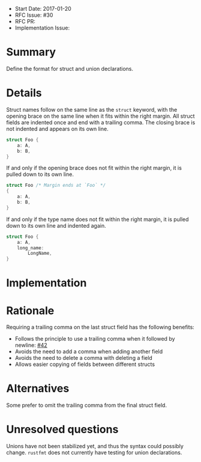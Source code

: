 - Start Date: 2017-01-20
- RFC Issue: #30
- RFC PR:
- Implementation Issue:

# Summary
[summary]: #summary

Define the format for struct and union declarations.


# Details
[details]: #details

Struct names follow on the same line as the `struct` keyword, with the opening brace on
the same line when it fits within the right margin. All struct fields are indented once and
end with a trailing comma. The closing brace is not indented and appears on its own line.

```rust
struct Foo {
    a: A,
    b: B,
}
```

If and only if the opening brace does not fit within the right margin, it is pulled down to its 
own line.

```rust
struct Foo /* Margin ends at `Foo` */
{
    a: A,
    b: B,
}
```

If and only if the type name does not fit within the right margin, it is pulled down to its 
own line and indented again.

```rust
struct Foo {
    a: A,
    long_name: 
        LongName,
}
```


# Implementation
[implementation]: #implementation



# Rationale
[rationale]: #rationale

Requiring a trailing comma on the last struct field has the following benefits:

- Follows the principle to use a trailing comma when it followed by newline: 
  [#42](https://github.com/rust-lang-nursery/fmt-rfcs/issues/42)
- Avoids the need to add a comma when adding another field
- Avoids the need to delete a comma with deleting a field
- Allows easier copying of fields between different structs


# Alternatives
[alternatives]: #alternatives

Some prefer to omit the trailing comma from the final struct field.


# Unresolved questions
[unresolved]: #unresolved-questions

Unions have not been stabilized yet, and thus the syntax could possibly change. `rustfmt` does not
currently have testing for union declarations.